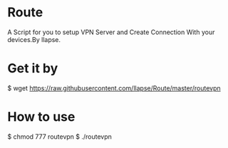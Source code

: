 # Route
A Script for you to setup VPN Server and Create Connection With your devices.By llapse.
# Get it by
$ wget https://raw.githubusercontent.com/llapse/Route/master/routevpn
# How to use
$ chmod 777 routevpn
$ ./routevpn
